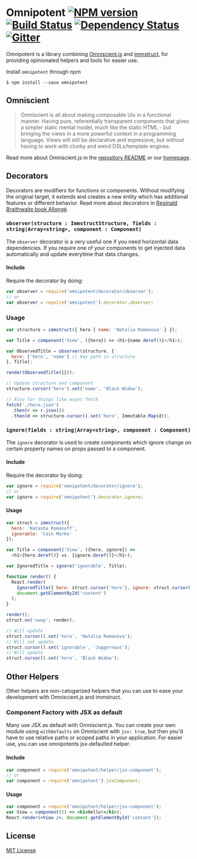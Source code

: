 Omnipotent [![NPM version][npm-image]][npm-url] [![Build Status][travis-image]][travis-url] [![Dependency Status][depstat-image]][depstat-url] [![Gitter][gitter-image]][gitter-url]
=========

Omnipotent is a library combining [Omniscient.js](https://github.com/omniscientjs/omniscient) and [immstruct](https://github.com/omniscientjs/immstruct), for providing opinionated helpers and tools for easier use.

Install `omnipotent` through npm

```shell
$ npm install --save omnipotent
```

## Omniscient

> Omniscient is all about making composable UIs in a functional manner. Having pure, referentially transparent components that gives a simpler static mental model, much like the static HTML - but bringing the views in a more powerful context in a programming language. Views will still be declarative and expressive, but without having to work with clunky and weird DSLs/template engines.

Read more about Omniscient.js in the [repository README](https://github.com/omniscientjs/omniscient) or our [homepage](http://omniscientjs.github.io/).

## Decorators

Decorators are modifiers for functions or components. Without modifying the original target, it extends and creates a new entity which has additional features or different behavior. Read more about decorators in [Reginald Braithwaite book Allongé](https://leanpub.com/javascriptallongesix/read#decorators).

### `observer(structure : ImmstructStructure, fields : string|Array<string>, component : Component)`

The `observer` decorator is a very useful one if you need horizontal data dependencies. If you require one of your components to get injected data automatically and update everytime that data changes.

#### Include

Require the decorator by doing:

```js
var observer = require('omnipotent/decorator/observer');
// or
var observer = require('omnipotent').decorator.observer;
```

### Usage

```js
var structure = immstruct({ hero { name: 'Natalia Romanova' } });

var Title = component('View', ({hero}) => <h1>{name.deref()}</h1>);

var ObservedTitle = observer(structure, {
  hero: ['hero', 'name'] // key path in structure
}, Title);

render(ObservedTitle({}));

// Update structure and component
structure.cursor('hero').set('name', 'Black Widow');

// Also for things like async fetch
fetch('./hero.json')
  .then(r => r.json())
  .then(d => structure.cursor().set('hero', Immutable.Map(d));
```

### `ignore(fields : string|Array<string>, component : Component)`

The `ignore` decorator is used to create components which ignore change on certain property names on props passed to a component.

#### Include

Require the decorator by doing:

```js
var ignore = require('omnipotent/decorator/ignore');
// or
var ignore = require('omnipotent').decorator.ignore;
```

#### Usage

```js
var struct = immstruct({
  hero: 'Natasha Romanoff',
  ignorable: 'Cain Marko'
});

var Title = component('View', ({hero, ignore}) =>
  <h1>{hero.deref()} vs. {ignore.deref()}</h1>);

var IgnoredTitle = ignore('ignorable', Title);

function render() {
  React.render(
    IgnoredTitle({ hero: struct.cursor('hero'), ignore: struct.cursor('ignorable') }),
    document.getElementById('content')
  );
}

render();
struct.on('swap', render);

// Will update
struct.cursor().set('hero', 'Natalia Romanova');
// Will not update
struct.cursor().set('ignorable', 'Juggernaut');
// Will update
struct.cursor().set('hero', 'Black Widow');
```

## Other Helpers

Other helpers are non-catogarized helpers that you can use to ease your development with Omniscient.js and immstruct.

### Component Factory with JSX as default

Many use JSX as default with Omniscient.js. You can create your own module using `withDefaults` on Omniscient with `jsx: true`, but then you'd have to use relative paths or scoped paths in your application. For easier use, you can use omnipotents jsx-defaulted helper.

#### Include

```js
var component = require('omnipotent/helper/jsx-component');
// or
var component = require('omnipotent').jsxComponent;
```

#### Usage

```jsx
var component = require('omnipotent/helper/jsx-component');
var View = component(() => <h1>Hello!</h1>);
React.render(<View />, document.getElementById('content'));
```

## License

[MIT License](http://en.wikipedia.org/wiki/MIT_License)

[npm-url]: https://npmjs.org/package/omnipotent
[npm-image]: http://img.shields.io/npm/v/omnipotent.svg?style=flat

[travis-url]: http://travis-ci.org/omniscientjs/omnipotent
[travis-image]: http://img.shields.io/travis/omniscientjs/omnipotent.svg?style=flat

[depstat-url]: https://gemnasium.com/omniscientjs/omnipotent
[depstat-image]: http://img.shields.io/gemnasium/omniscientjs/omnipotent.svg?style=flat

[gitter-url]: https://gitter.im/omniscientjs/omniscient?utm_source=badge&utm_medium=badge&utm_campaign=pr-badge&utm_content=badge
[gitter-image]: https://badges.gitter.im/Join%20Chat.svg
